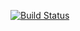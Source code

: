 [![Build Status](https://travis-ci.org/kwilczynski/magic.png?branch=master)](https://travis-ci.org/kwilczynski/magic)

